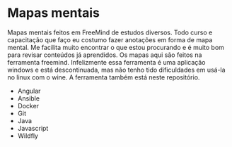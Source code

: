 # Mapas mentais
  Mapas mentais feitos em FreeMind de estudos diversos.
  Todo curso e capacitação que faço eu costumo fazer anotações em forma de mapa mental.  Me facilita muito encontrar o que estou procurando e é muito bom para revisar conteúdos já aprendidos.
  Os mapas aqui são feitos na ferramenta freemind. Infelizmente essa ferramenta é uma aplicação windows e está descontinuada, mas não tenho tido dificuldades em usá-la no linux com o wine.
  A ferramenta também está neste repositório.

  * Angular
  * Ansible
  * Docker
  * Git
  * Java
  * Javascript
  * Wildfly
